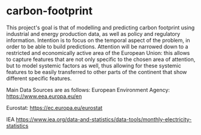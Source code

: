 # carbon-footprint
This project's goal is that of modelling and predicting carbon footprint using industrial and 
energy production data, as well as policy and regulatory information.
Intention is to focus on the temporal aspect of the problem, in order to be able to build predictions.
Attention will be narrowed down to a restricted and economically active area of the European Union:
this allows to capture features that are not only specific to the chosen area of attention, but to
model systemic factors as well, thus allowing for these systemic features to be easily transferred
to other parts of the continent that show different specific features.

Main Data Sources are as follows:
European Environment Agency:
https://www.eea.europa.eu/en

Eurostat:
https://ec.europa.eu/eurostat

IEA
https://www.iea.org/data-and-statistics/data-tools/monthly-electricity-statistics